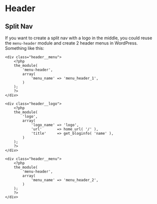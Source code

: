 # Header

## Split Nav

If you want to create a split nav with a logo in the middle, you could reuse the `menu-header` module and create 2 header menus in WordPress. Something like this:

```
<div class="header__menu">
	<?php
	the_module(
		'menu-header',
		array(
			'menu_name' => 'menu_header_1',
		)
	);
	?>
</div>

<div class="header__logo">
	<?php
	the_module(
		'logo',
		array(
			'logo_name' => 'logo',
			'url'       => home_url( '/' ),
			'title'     => get_bloginfo( 'name' ),
		)
	);
	?>
</div>

<div class="header__menu">
	<?php
	the_module(
		'menu-header',
		array(
			'menu_name' => 'menu_header_2',
		)
	);
	?>
</div>
```
